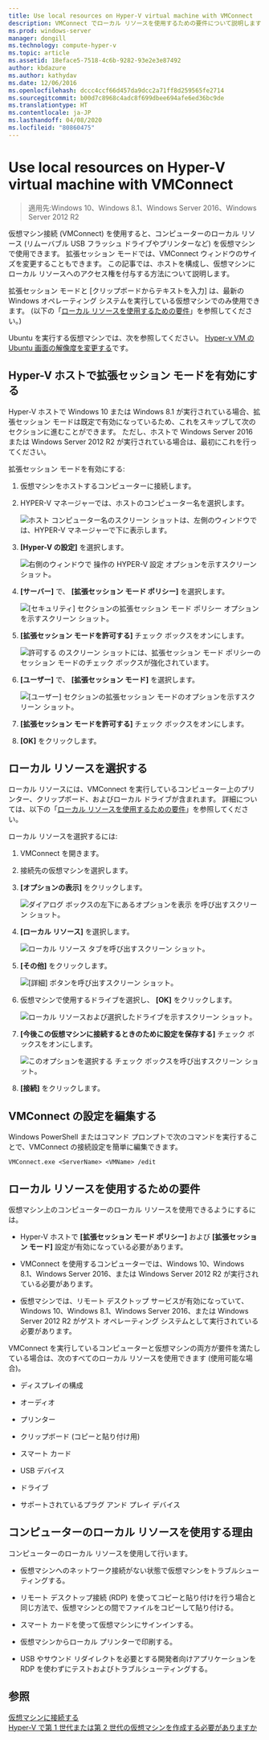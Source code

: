 ```yaml
---
title: Use local resources on Hyper-V virtual machine with VMConnect
description: VMConnect でローカル リソースを使用するための要件について説明します
ms.prod: windows-server
manager: dongill
ms.technology: compute-hyper-v
ms.topic: article
ms.assetid: 18eface5-7518-4c6b-9282-93e2e3e87492
author: kbdazure
ms.author: kathydav
ms.date: 12/06/2016
ms.openlocfilehash: dccc4ccf66d457da9dcc2a71ff8d259565fe2714
ms.sourcegitcommit: b00d7c8968c4adc8f699dbee694afe6ed36bc9de
ms.translationtype: HT
ms.contentlocale: ja-JP
ms.lasthandoff: 04/08/2020
ms.locfileid: "80860475"
---
```

# <a name="use-local-resources-on-hyper-v-virtual-machine-with-vmconnect"></a>Use local resources on Hyper-V virtual machine with VMConnect

>適用先:Windows 10、Windows 8.1、Windows Server 2016、Windows Server 2012 R2

仮想マシン接続 (VMConnect) を使用すると、コンピューターのローカル リソース (リムーバブル USB フラッシュ ドライブやプリンターなど) を仮想マシンで使用できます。 拡張セッション モードでは、VMConnect ウィンドウのサイズを変更することもできます。 この記事では、ホストを構成し、仮想マシンにローカル リソースへのアクセス権を付与する方法について説明します。

拡張セッション モードと [クリップボードからテキストを入力] は、最新の Windows オペレーティング システムを実行している仮想マシンでのみ使用できます。 \(以下の「[ローカル リソースを使用するための要件](#requirements-for-using-local-resources)」を参照してください。\) 

Ubuntu を実行する仮想マシンでは、次を参照してください。 [Hyper-v VM の Ubuntu 画面の解像度を変更する](https://blogs.msdn.microsoft.com/virtual_pc_guy/2014/09/19/changing-ubuntu-screen-resolution-in-a-hyper-v-vm/)です。 
  
## <a name="turn-on-enhanced-session-mode-on-a-hyper-v-host"></a>Hyper-V ホストで拡張セッション モードを有効にする  
Hyper-V ホストで Windows 10 または Windows 8.1 が実行されている場合、拡張セッション モードは既定で有効になっているため、これをスキップして次のセクションに進むことができます。 ただし、ホストで Windows Server 2016 または Windows Server 2012 R2 が実行されている場合は、最初にこれを行ってください。 
  
拡張セッション モードを有効にする:

1.  仮想マシンをホストするコンピューターに接続します。  
  
2.  HYPER-V マネージャーでは、ホストのコンピューター名を選択します。  
  
    ![ホスト コンピューター名のスクリーン ショットは、左側のウィンドウでは、HYPER-V マネージャーで下に表示します。](media/Hyper-V-HyperVManager-HostNameSelected.png)  
  
3.  **[Hyper-V の設定]** を選択します。  
  
    ![右側のウィンドウで 操作の HYPER-V 設定 オプションを示すスクリーン ショット。](media/HyperV-ActionsHyperVSettings.png)  
  
4.  **[サーバー]** で、 **[拡張セッション モード ポリシー]** を選択します。  
  
    ![[セキュリティ] セクションの拡張セッション モード ポリシー オプションを示すスクリーン ショット。](media/Hyper-V-Settings-ServerEnhancedSessionModePolicy.png)  
  
5.  **[拡張セッション モードを許可する]** チェック ボックスをオンにします。  
  
    ![許可する のスクリーン ショットには、拡張セッション モード ポリシーのセッション モードのチェック ボックスが強化されています。](media/Hyper-V-Settings-EnhancedSessionModePolicyCheckBox.png)  
  
6.  **[ユーザー]** で、 **[拡張セッション モード]** を選択します。  
  
    ![[ユーザー] セクションの拡張セッション モードのオプションを示すスクリーン ショット。 ](media/Hyper-V-Settings-UserEnhancedSessionMode.png)  
  
7.  **[拡張セッション モードを許可する]** チェック ボックスをオンにします。  
  
8.  **[OK]** をクリックします。  
  
## <a name="choose-a-local-resource"></a>ローカル リソースを選択する

ローカル リソースには、VMConnect を実行しているコンピューター上のプリンター、クリップボード、およびローカル ドライブが含まれます。 詳細については、以下の「[ローカル リソースを使用するための要件](#requirements-for-using-local-resources)」を参照してください。  
  
ローカル リソースを選択するには:
  
1.  VMConnect を開きます。  
  
2.  接続先の仮想マシンを選択します。  
  
3.  **[オプションの表示]** をクリックします。  
  
    ![ダイアログ ボックスの左下にあるオプションを表示 を呼び出すスクリーン ショット。](media/HyperV-VMConnect-DisplayConfig.png)  
  
4.  **[ローカル リソース]** を選択します。  
  
    ![ローカル リソース タブを呼び出すスクリーン ショット。](media/HyperV-VMConnect-DisplayConfig-LocalResources.png)  
  
5.  **[その他]** をクリックします。  
  
    ![[詳細] ボタンを呼び出すスクリーン ショット。](media/HyperV-VMConnect-DisplayConfig-LocalResourcesMore.png)  
  
6.  仮想マシンで使用するドライブを選択し、 **[OK]** をクリックします。  
  
    ![ローカル リソースおよび選択したドライブを示すスクリーン ショット。](media/HyperV-VMConnect-Settings-LocalResourcesDrives.png)  
  
7.  **[今後この仮想マシンに接続するときのために設定を保存する]** チェック ボックスをオンにします。  
  
    ![このオプションを選択する チェック ボックスを呼び出すスクリーン ショット。](media/HyperV-VMConnect-SaveSettings.png)  
  
8.  **[接続]** をクリックします。  
  
## <a name="edit-vmconnect-settings"></a>VMConnect の設定を編集する

Windows PowerShell またはコマンド プロンプトで次のコマンドを実行することで、VMConnect の接続設定を簡単に編集できます。  
  
`VMConnect.exe <ServerName> <VMName> /edit`  
  
## <a name="requirements-for-using-local-resources"></a>ローカル リソースを使用するための要件

仮想マシン上のコンピューターのローカル リソースを使用できるようにするには。  
  
-   Hyper-V ホストで **[拡張セッション モード ポリシー]** および **[拡張セッション モード]** 設定が有効になっている必要があります。  
  
-   VMConnect を使用するコンピューターでは、Windows 10、Windows 8.1、Windows Server 2016、または Windows Server 2012 R2 が実行されている必要があります。  
  
-   仮想マシンでは、リモート デスクトップ サービスが有効になっていて、Windows 10、Windows 8.1、Windows Server 2016、または Windows Server 2012 R2 がゲスト オペレーティング システムとして実行されている必要があります。  
  
VMConnect を実行しているコンピューターと仮想マシンの両方が要件を満たしている場合は、次のすべてのローカル リソースを使用できます (使用可能な場合)。  
  
-   ディスプレイの構成  
  
-   オーディオ
  
-   プリンター  
  
-   クリップボード (コピーと貼り付け用)  
  
-   スマート カード  
  
-   USB デバイス  
  
-   ドライブ  
  
-   サポートされているプラグ アンド プレイ デバイス  
  
## <a name="why-use-a-computers-local-resources"></a>コンピューターのローカル リソースを使用する理由
コンピューターのローカル リソースを使用して行います。  
  
-   仮想マシンへのネットワーク接続がない状態で仮想マシンをトラブルシューティングする。  
  
-   リモート デスクトップ接続 (RDP) を使ってコピーと貼り付けを行う場合と同じ方法で、仮想マシンとの間でファイルをコピーして貼り付ける。  
  
-   スマート カードを使って仮想マシンにサインインする。  
  
-   仮想マシンからローカル プリンターで印刷する。  
  
-   USB やサウンド リダイレクトを必要とする開発者向けアプリケーションを RDP を使わずにテストおよびトラブルシューティングする。  
  
## <a name="see-also"></a>参照  
[仮想マシンに接続する](https://technet.microsoft.com/library/cc742407.aspx)  
[Hyper-V で第 1 世代または第 2 世代の仮想マシンを作成する必要がありますか](../plan/Should-I-create-a-generation-1-or-2-virtual-machine-in-Hyper-V.md)



